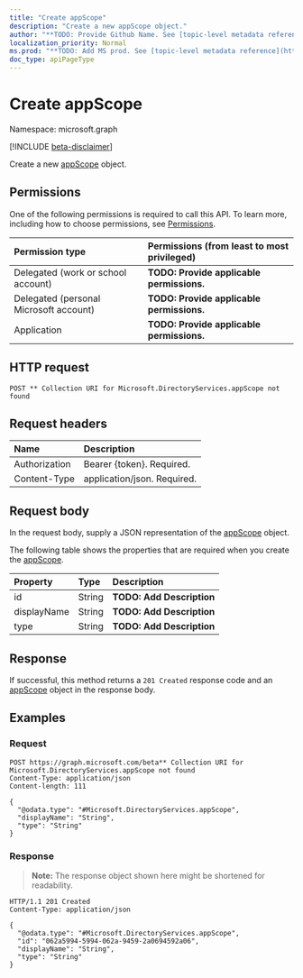 ```yaml
---
title: "Create appScope"
description: "Create a new appScope object."
author: "**TODO: Provide Github Name. See [topic-level metadata reference](https://msgo.azurewebsites.net/add/document/guidelines/metadata.html#topic-level-metadata)**"
localization_priority: Normal
ms.prod: "**TODO: Add MS prod. See [topic-level metadata reference](https://msgo.azurewebsites.net/add/document/guidelines/metadata.html#topic-level-metadata)**"
doc_type: apiPageType
---
```


# Create appScope
Namespace: microsoft.graph

[!INCLUDE [beta-disclaimer](../../includes/beta-disclaimer.md)]

Create a new [appScope](../resources/appscope.md) object.

## Permissions
One of the following permissions is required to call this API. To learn more, including how to choose permissions, see [Permissions](/graph/permissions-reference).

|Permission type|Permissions (from least to most privileged)|
|:---|:---|
|Delegated (work or school account)|**TODO: Provide applicable permissions.**|
|Delegated (personal Microsoft account)|**TODO: Provide applicable permissions.**|
|Application|**TODO: Provide applicable permissions.**|

## HTTP request

<!-- {
  "blockType": "ignored"
}
-->
``` http
POST ** Collection URI for Microsoft.DirectoryServices.appScope not found
```

## Request headers
|Name|Description|
|:---|:---|
|Authorization|Bearer {token}. Required.|
|Content-Type|application/json. Required.|

## Request body
In the request body, supply a JSON representation of the [appScope](../resources/appscope.md) object.

The following table shows the properties that are required when you create the [appScope](../resources/appscope.md).

|Property|Type|Description|
|:---|:---|:---|
|id|String|**TODO: Add Description**|
|displayName|String|**TODO: Add Description**|
|type|String|**TODO: Add Description**|



## Response

If successful, this method returns a `201 Created` response code and an [appScope](../resources/appscope.md) object in the response body.

## Examples

### Request
<!-- {
  "blockType": "request",
  "name": "create_appscope_from_"
}
-->
``` http
POST https://graph.microsoft.com/beta** Collection URI for Microsoft.DirectoryServices.appScope not found
Content-Type: application/json
Content-length: 111

{
  "@odata.type": "#Microsoft.DirectoryServices.appScope",
  "displayName": "String",
  "type": "String"
}
```


### Response
>**Note:** The response object shown here might be shortened for readability.
<!-- {
  "blockType": "response",
  "truncated": true,
  "@odata.type": "Microsoft.DirectoryServices.appScope"
}
-->
``` http
HTTP/1.1 201 Created
Content-Type: application/json

{
  "@odata.type": "#Microsoft.DirectoryServices.appScope",
  "id": "062a5994-5994-062a-9459-2a0694592a06",
  "displayName": "String",
  "type": "String"
}
```

